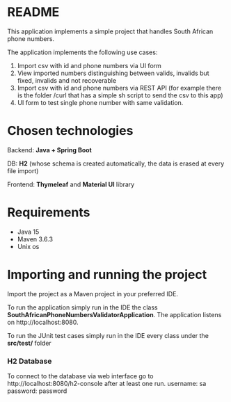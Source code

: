 # README
This application implements a simple project that handles South African phone numbers.

The application implements the following use cases:

1. Import csv with id and phone numbers via UI form
2. View imported numbers distinguishing between valids, invalids but fixed, invalids and not recoverable
3. Import csv with id and phone numbers via REST API (for example there is the folder /curl that has a simple sh script to send the csv to this app)
4. UI form to test single phone number with same validation.

# Chosen technologies

Backend: **Java + Spring Boot**

DB:  **H2** (whose schema is created automatically, the data is erased at every file import)

Frontend: **Thymeleaf** and **Material UI** library

# Requirements
* Java 15
* Maven 3.6.3
* Unix os

# Importing and running the project
Import the project as a Maven project in your preferred IDE.

To run the application simply run in the IDE the class **SouthAfricanPhoneNumbersValidatorApplication**.
The application listens on http://localhost:8080.

To run the JUnit test cases simply run in the IDE every class under the **src/test/** folder

### H2 Database

To connect to the database via web interface go to http://localhost:8080/h2-console after at least one run.
username: sa
password: password
